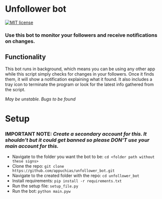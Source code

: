 # **Unfollower bot**
[![MIT license](https://img.shields.io/github/license/appuchias/unfollowers_bot?style=flat-square)](
https://github.com/appuchias/unfollowers_bot/blob/master/LICENSE)


### Use this bot to monitor your followers and receive notifications on changes.

## **Functionality**
This bot runs in background, which means you can be using any other app while this script simply checks for changes in your followers. Once it finds them, it will show a notification explaining what it found. It also includes a tray icon to terminate the program or look for the latest info gathered from the script.

*May be unstable. Bugs to be found*

# Setup
### **IMPORTANT NOTE**: *Create a secondary account for this. It shouldn't but it could get banned so please DON'T use your main account for this.*

 - Navigate to the folder you want the bot to be: `cd <folder path without these signs>`
 - Clone the repo: `git clone https://github.com/appuchias/unfollower_bot.git`
 - Navigate to the created folder with the repo: `cd unfollower_bot`
 - Install requirements: `pip install -r requirements.txt`
 - Run the setup file: `setup_file.py`
 - Run the bot: `python main.pyw`